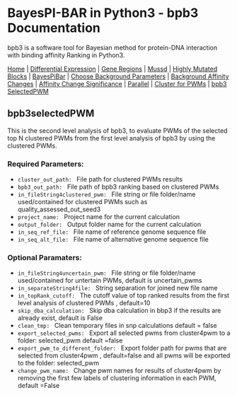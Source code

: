 # BayesPI-BAR in Python3 - bpb3 Documentation

bpb3 is a software tool for Bayesian method for protein-DNA interaction with binding affinity Ranking in Python3.

[Home](index.md) | [Differential Expression](differential_expression.md) | [Gene Regions](gene_regions.md) | [Mussd](mussd.md) | [Highly Mutated Blocks](highly_mutated_blocks.md) | [BayesPiBar](bayespi_bar.md) | [Choose Background Parameters](choose_background_parameters.md) | [Background Affinity Changes](background_affinity_changes.md) | [Affinity Change Significance](affinity_change_significance_test.md) | [Parallel](parallel.md) | [Cluster for PWMs](make_cluster4pwm.md) | [bpb3 SelectedPWM](bpb3selectedPWM.md) 



## bpb3selectedPWM
<p>This is the second level analysis of bpb3, to evaluate PWMs of the selected top N clustered PWMs from the first level analysis of bpb3 by using the clustered PWMs.</p>

### Required Parameters:
<ul>
  <li><code>cluster_out_path: </code> File path for clustered PWMs results</li>
<li><code>bpb3_out_path: </code> File path of bpb3 ranking based on clustered PWMs</li>
  <li><code>in_fileString4clustered_pwm: </code> File string or file folder/name used/contained for clustered PWMs such as quality_assessed_out_seed3</li>
<li><code>project_name: </code> Project name for the current calculation</li>
  <li><code>output_folder: </code> Output folder name for the current calculation </li>
  <li><code>in_seq_ref_file: </code> File name of reference genome sequence file</li>
  <li><code>in_seq_alt_file: </code> File name of alternative genome sequence file </li>

  
</ul>
  
### Optional Paramaters:


 <ul>
 <li><code>in_fileString4uncertain_pwm: </code> File string or file folder/name used/contained for untertain PWMs, default is uncertain_pwms </li>
<li><code>in_separateString4file: </code> String separation for joined new file name</li>
  <li><code>in_topRank_cutoff: </code> The cutoff value of top ranked results from the first level analysis of clustered PWMs , default=10</li>
<li><code>skip_dba_calculation: </code> Skip dba calculation in bbp3 if the results are already exist, default is False</li>
  <li><code>clean_tmp: </code> Clean temporary files in snp calculations default = false</li>
 <li><code>export_selected_pwms: </code> Export all selected pwms from cluster4pwm to a folder: selected_pwm default =false </li>
<li><code>export_pwm_to_different_folder: </code> Export folder path for pwms that are selected from cluster4pwm , default=false and all pwms will be exported to the folder: selected_pwm</li>
  <li><code>change_pwm_name: </code> Change pwm names for results of cluster4pwm by removing the first few labels of clustering information in each PWM, default =False</li>   
</ul>

